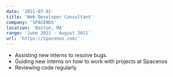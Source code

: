 ```yaml
---
date: '2021-07-01'
title: 'Web Developer Consultant'
company: 'SPACENOS'
location: 'Boston, MA'
range: 'June 2021 - August 2021'
url: 'https://spacenos.com/'
---
```


- Assisting new interns to resolve bugs.
- Guiding new interns on how to work with projects at Spacenos
- Reviewing code regularly
